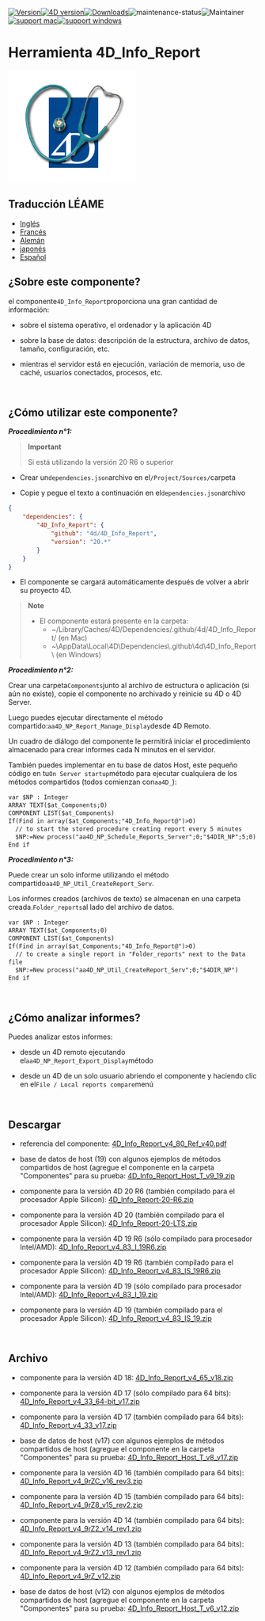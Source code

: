 [![Version](https://img.shields.io/endpoint?url=https://gist.githubusercontent.com/CGareau/dd2aa26e5b6c4152e80e7d3d09f2486a/raw/release_4dir.json)](https://github.com/4d/4D_Info_Report/releases/latest/)[![4D version](https://img.shields.io/endpoint?url=https://gist.githubusercontent.com/CGareau/dd2aa26e5b6c4152e80e7d3d09f2486a/raw/version_4dir.json)](<>)[![Downloads](https://img.shields.io/github/downloads/4d/4D_Info_Report/total.svg)](https://GitHub.com/4d/4D_Info_Report/releases/latest/)![maintenance-status](https://img.shields.io/badge/maintenance-actively--developed-brightgreen.svg)![Maintainer](https://img.shields.io/badge/maintainer-ThomasSchlumberger-blue)<br>[![support mac](https://img.shields.io/badge/macOS-000000.svg?style=flat-square&logo=apple&labelColor=000000&logoColor=white)](<>)[![support windows](https://img.shields.io/badge/windows-0078D6.svg?style=flat-square&logo=MODX&logoColor=white)](<>)

# Herramienta 4D_Info_Report

![info_report](https://raw.githubusercontent.com/4d/4D_Info_Report/main/images/4DIR.png)

## Traducción LÉAME

* [Inglés](README.md)
* [Francés](README.fr.md)
* [Alemán](README.de.md)
* [japonés](README.ja.md)
* [Español](README.es.md)

## ¿Sobre este componente?

el componente`4D_Info_Report`proporciona una gran cantidad de información:

* sobre el sistema operativo, el ordenador y la aplicación 4D

* sobre la base de datos: descripción de la estructura, archivo de datos, tamaño, configuración, etc.

* mientras el servidor está en ejecución, variación de memoria, uso de caché, usuarios conectados, procesos, etc.

<br>

## ¿Cómo utilizar este componente?

**_Procedimiento n°1:_**

> **Important**
>
> Si está utilizando la versión 20 R6 o superior

* Crear un`dependencies.json`archivo en el`/Project/Sources/`carpeta

* Copie y pegue el texto a continuación en el`dependencies.json`archivo

```json
{
	"dependencies": {
		"4D_Info_Report": {
			"github": "4d/4D_Info_Report",
			"version": "20.*"
		}
	}
}
```

* El componente se cargará automáticamente después de volver a abrir su proyecto 4D.

> **Note**
>
> * El componente estará presente en la carpeta:
>   * ~/Library/Caches/4D/Dependencies/.github/4d/4D_Info_Report/ (en Mac)
>   * ~\AppData\Local\4D\Dependencies\\.github\4d\4D_Info_Report\ (en Windows)

**_Procedimiento n°2:_**

Crear una carpeta`Components`junto al archivo de estructura o aplicación (si aún no existe), copie el componente no archivado y reinicie su 4D o 4D Server.

Luego puedes ejecutar directamente el método compartido:`aa4D_NP_Report_Manage_Display`desde 4D Remoto.

Un cuadro de diálogo del componente le permitirá iniciar el procedimiento almacenado para crear informes cada N minutos en el servidor.

También puedes implementar en tu base de datos Host, este pequeño código en tu`On Server startup`método para ejecutar cualquiera de los métodos compartidos (todos comienzan con`aa4D_`):

```4d
var $NP : Integer
ARRAY TEXT($at_Components;0)
COMPONENT LIST($at_Components)
If(Find in array($at_Components;"4D_Info_Report@")>0)
  // to start the stored procedure creating report every 5 minutes
  $NP:=New process("aa4D_NP_Schedule_Reports_Server";0;"$4DIR_NP";5;0)
End if
```

**_Procedimiento n°3:_**

Puede crear un solo informe utilizando el método compartido`aa4D_NP_Util_CreateReport_Serv`.

Los informes creados (archivos de texto) se almacenan en una carpeta creada.`Folder_reports`al lado del archivo de datos.

```4d
var $NP : Integer
ARRAY TEXT($at_Components;0)
COMPONENT LIST($at_Components)
If(Find in array($at_Components;"4D_Info_Report@")>0)
  // to create a single report in "Folder_reports" next to the Data file
  $NP:=New process("aa4D_NP_Util_CreateReport_Serv";0;"$4DIR_NP")
End if
```

<br>

## ¿Cómo analizar informes?

Puedes analizar estos informes:

* desde un 4D remoto ejecutando el`aa4D_NP_Report_Export_Display`método

* desde un 4D de un solo usuario abriendo el componente y haciendo clic en el`File / Local reports compare`menú

<br>

## Descargar

* referencia del componente: [4D_Info_Report_v4_80_Ref_v40.pdf](https://github.com/4d/4D_Info_Report/releases/download/archives/4D_Info_Report_v4_80_Ref_v40.pdf)

* base de datos de host (19) con algunos ejemplos de métodos compartidos de host (agregue el componente en la carpeta "Componentes" para su prueba: [4D_Info_Report_Host_T_v9_19.zip](https://github.com/4d/4D_Info_Report/releases/download/archives/4D_Info_Report_Host_T_v9_19.zip)

* componente para la versión 4D 20 R6 (también compilado para el procesador Apple Silicon): [4D_Info_Report-20-R6.zip](https://github.com/4d/4D_Info_Report/releases/latest/download/4D_Info_Report-20-R6.zip)

* componente para la versión 4D 20 (también compilado para el procesador Apple Silicon): [4D_Info_Report-20-LTS.zip](https://github.com/4d/4D_Info_Report/releases/latest/download/4D_Info_Report-20-LTS.zip)

* componente para la versión 4D 19 R6 (sólo compilado para procesador Intel/AMD): [4D_Info_Report_v4_83_I_19R6.zip](https://github.com/4d/4D_Info_Report/releases/download/4.86.0/4D_Info_Report_v4_83_I_19R6.zip)

* componente para la versión 4D 19 R6 (también compilado para el procesador Apple Silicon): [4D_Info_Report_v4_83_IS_19R6.zip](https://github.com/4d/4D_Info_Report/releases/download/4.86.0/4D_Info_Report_v4_83_IS_19R6.zip)

* componente para la versión 4D 19 (sólo compilado para procesador Intel/AMD): [4D_Info_Report_v4_83_I_19.zip](https://github.com/4d/4D_Info_Report/releases/download/4.86.0/4D_Info_Report_v4_83_I_19.zip)

* componente para la versión 4D 19 (también compilado para el procesador Apple Silicon): [4D_Info_Report_v4_83_IS_19.zip](https://github.com/4d/4D_Info_Report/releases/download/4.86.0/4D_Info_Report_v4_83_IS_19.zip)

<br>

## Archivo

* componente para la versión 4D 18: [4D_Info_Report_v4_65_v18.zip](https://github.com/4d/4D_Info_Report/releases/download/archives/4D_Info_Report_v4_65_v18.zip)

* componente para la versión 4D 17 (sólo compilado para 64 bits): [4D_Info_Report_v4_33_64-bit_v17.zip](https://github.com/4d/4D_Info_Report/releases/download/archives/4D_Info_Report_v4_33_64-bit_v17.zip)

* componente para la versión 4D 17 (también compilado para 64 bits): [4D_Info_Report_v4_33_v17.zip](https://github.com/4d/4D_Info_Report/releases/download/archives/4D_Info_Report_v4_33_v17.zip)

* base de datos de host (v17) con algunos ejemplos de métodos compartidos de host (agregue el componente en la carpeta "Componentes" para su prueba: [4D_Info_Report_Host_T_v8_v17.zip](https://github.com/4d/4D_Info_Report/releases/download/archives/4D_Info_Report_Host_T_v8_v17.zip)

* componente para la versión 4D 16 (también compilado para 64 bits): [4D_Info_Report_v4_9rZC_v16_rev3.zip](https://github.com/4d/4D_Info_Report/releases/download/archives/4D_Info_Report_v4_9rZC_v16_rev3.zip)

* componente para la versión 4D 15 (también compilado para 64 bits): [4D_Info_Report_v4_9rZ8_v15_rev2.zip](https://github.com/4d/4D_Info_Report/releases/download/archives/4D_Info_Report_v4_9rZ8_v15_rev2.zip)

* componente para la versión 4D 14 (también compilado para 64 bits): [4D_Info_Report_v4_9rZ2_v14_rev1.zip](https://github.com/4d/4D_Info_Report/releases/download/archives/4D_Info_Report_v4_9rZ2_v14_rev1.zip)

* componente para la versión 4D 13 (también compilado para 64 bits): [4D_Info_Report_v4_9rZ2_v13_rev1.zip](https://github.com/4d/4D_Info_Report/releases/download/archives/4D_Info_Report_v4_9rZ2_v13_rev1.zip)

* componente para la versión 4D 12 (también compilado para 64 bits): [4D_Info_Report_v4_9rZ_v12.zip](https://github.com/4d/4D_Info_Report/releases/download/archives/4D_Info_Report_v4_9rZ_v12.zip)

* base de datos de host (v12) con algunos ejemplos de métodos compartidos de host (agregue el componente en la carpeta "Componentes" para su prueba: [4D_Info_Report_Host_T_v6_v12.zip](https://github.com/4d/4D_Info_Report/releases/download/archives/4D_Info_Report_Host_T_v6_v12.zip)
